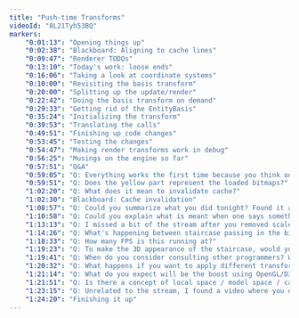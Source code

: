 ```yaml
---
title: "Push-time Transforms"
videoId: "8L21Tyh53BQ"
markers:
	"0:01:13": "Opening things up"
	"0:02:38": "Blackboard: Aligning to cache lines"
	"0:09:47": "Renderer TODOs"
	"0:13:10": "Today's work: loose ends"
	"0:16:06": "Taking a look at coordinate systems"
	"0:10:00": "Revisiting the basis transform"
	"0:20:00": "Splitting up the update/render"
	"0:22:42": "Doing the basis transform on demand"
	"0:29:33": "Getting rid of the EntityBasis"
	"0:35:24": "Initializing the transform"
	"0:39:53": "Translating the calls"
	"0:49:51": "Finishing up code changes"
	"0:53:45": "Testing the changes"
	"0:54:47": "Making render transforms work in debug"
	"0:56:25": "Musings on the engine so far"
	"0:57:51": "Q&A"
	"0:59:05": "Q: Everything works the first time because you think out loud."
	"0:59:51": "Q: Does the yellow part represent the loaded bitmaps?"
	"1:02:20": "Q: What does it mean to invalidate cache?"
	"1:02:30": "Blackboard: Cache invalidation"
	"1:08:57": "Q: Could you summarize what you did tonight? Found it a little hard to follow along."
	"1:10:58": "Q: Could you explain what is meant when one says something is done serially?"
	"1:13:13": "Q: I missed a bit of the stream after you removed scale. Didn't you use that for scaling by Z?"
	"1:14:26": "Q: What's happening between staircase passing in the bitmaps? Is it simple scaling based on the Z axis?"
	"1:18:33": "Q: How many FPS is this running at?"
	"1:19:23": "Q: To make the 3D appearance of the staircase, would you have to make render technique to draw the walls of the staircase to start from the bottom floor and end at the top floor?"
	"1:19:41": "Q: When do you consider consulting other programmers? Where is the threshold?"
	"1:20:32": "Q: What happens if you want to apply different transforms or lighting to different parts of a scene?"
	"1:21:14": "Q: What do you expect will be the boost using OpenGL/D3D for blitting?"
	"1:21:51": "Q: Is there a concept of local space / model space / camera space / clip space in the renderer that is analgous to the kinds of translations in OpenGL/D3D that you would want?"
	"1:23:15": "Q: Unrelated to the stream, I found a video where you explain quaternion double cover, but there is no explanation of quaternions. Would you consider doing on in the near future?"
	"1:24:20": "Finishing it up"
---
```


